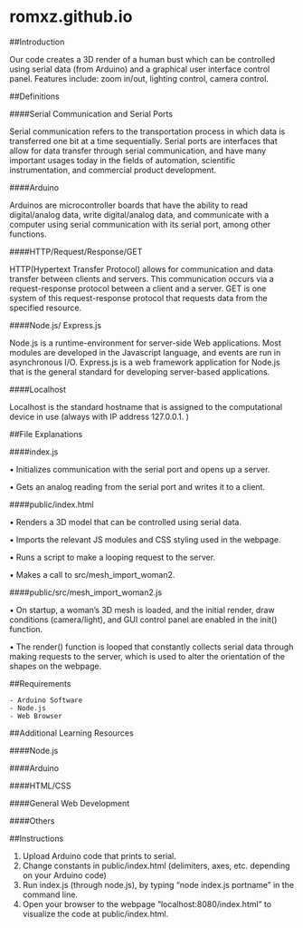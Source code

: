 # romxz.github.io

##Introduction

Our code creates a 3D render of a human bust which can be controlled using serial data (from Arduino) and a graphical user interface control panel. Features include: zoom in/out, lighting control, camera control. 

##Definitions

####Serial Communication and Serial Ports

Serial communication refers to the transportation process in which data is transferred one bit at a time sequentially. Serial ports are interfaces that allow for data transfer through serial communication, and have many important usages today in the fields of automation, scientific instrumentation, and commercial product development.

####Arduino

Arduinos are microcontroller boards that have the ability to read digital/analog data, write digital/analog data, and communicate with a computer using serial communication with its serial port, among other functions. 

####HTTP/Request/Response/GET

HTTP(Hypertext Transfer Protocol) allows for communication and data transfer between clients and servers. This communication occurs via a request-response protocol between a client and a server. GET is one system of this request-response protocol that requests data from the specified resource. 

####Node.js/ Express.js

Node.js is a runtime-environment for server-side Web applications. Most modules are developed in the Javascript language, and events are run in asynchronous I/O.  Express.js is a web framework application for Node.js that is the general standard for developing server-based applications. 

####Localhost

Localhost is the standard hostname that is assigned to the computational device in use (always with IP address 127.0.0.1. )

##File Explanations

####index.js

•	Initializes communication with the serial port and opens up a server. 

•	Gets an analog reading from the serial port and writes it to a client.


####public/index.html

•	Renders a 3D model that can be controlled using serial data. 

•	Imports the relevant JS modules and CSS styling used in the webpage.

•	Runs a script to make a looping request to the server. 

•	Makes a call to src/mesh_import_woman2.


####public/src/mesh_import_woman2.js

•	On startup, a woman’s 3D mesh is loaded, and the initial render, draw conditions (camera/light), and GUI control panel are enabled in the init() function. 

•	The render() function is looped that constantly collects serial data through making requests to the server, which is used to alter the orientation of the shapes on the webpage. 


##Requirements

	- Arduino Software
	- Node.js
	- Web Browser

##Additional Learning Resources

####Node.js

####Arduino

####HTML/CSS

####General Web Development

####Others
    
##Instructions

1.	Upload Arduino code that prints to serial. 
2.	Change constants in public/index.html (delimiters, axes, etc. depending on your Arduino code)
3.	Run index.js (through node.js), by typing “node index.js portname” in the command line. 
4.	Open your browser to the webpage “localhost:8080/index.html” to visualize the code at public/index.html.
